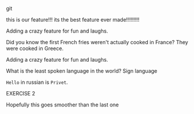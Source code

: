git 

this is our feature!!! its the best feature ever made!!!!!!!!!

Adding a crazy feature for fun and laughs.

Did you know the first French fries weren't actually cooked in France? They were cooked in Greece.


Adding a crazy feature for fun and laughs.

What is the least spoken language in the world? Sign language

`Hello` in russian is `Privet`.

EXERCISE 2 

Hopefully this goes smoother than the last one